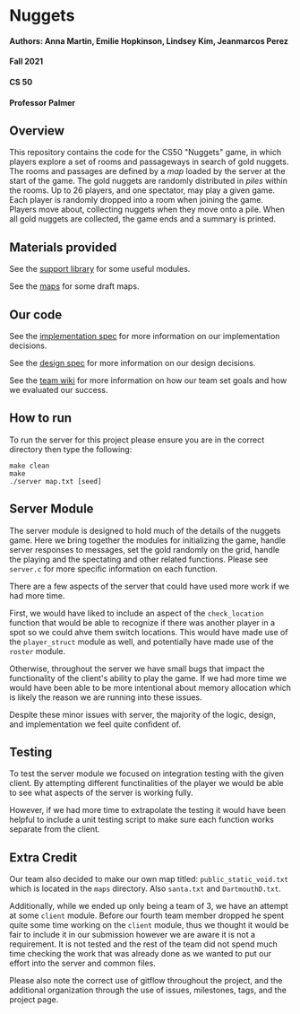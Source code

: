 # Nuggets
#### Authors: Anna Martin, Emilie Hopkinson, Lindsey Kim, Jeanmarcos Perez
#### Fall 2021
#### CS 50
#### Professor Palmer

## Overview

This repository contains the code for the CS50 "Nuggets" game, in which players explore a set of rooms and passageways in search of gold nuggets.
The rooms and passages are defined by a *map* loaded by the server at the start of the game.
The gold nuggets are randomly distributed in *piles* within the rooms.
Up to 26 players, and one spectator, may play a given game.
Each player is randomly dropped into a room when joining the game.
Players move about, collecting nuggets when they move onto a pile.
When all gold nuggets are collected, the game ends and a summary is printed.

## Materials provided

See the [support library](support/README.md) for some useful modules.

See the [maps](maps/README.md) for some draft maps.

## Our code 

See the [implementation spec](IMPLEMENTATION.md) for more information on our implementation decisions.

See the [design spec](DESIGN.md) for more information on our design decisions. 

See the [team wiki](https://github.com/CS50Dartmouth21FS1/project-public-static-void/wiki) for more information on how our team set goals and how we evaluated our success. 

## How to run 

To run the server for this project please ensure you are in the correct directory then type the following:

    make clean
    make
    ./server map.txt [seed]


## Server Module 

The server module is designed to hold much of the details of the nuggets game. Here we bring together the modules for initializing the game, handle server responses to messages, set the gold randomly on the grid, handle the playing and the spectating and other related functions. Please see `server.c` for more specific information on each function. 

There are a few aspects of the server that could have used more work if we had more time. 

First, we would have liked to include an aspect of the `check_location` function that would be able to recognize if there was another player in a spot so we could ahve them switch locations. This would have made use of the `player_struct` module as well, and potentially have made use of the `roster` module. 

Otherwise, throughout the server we have small bugs that impact the functionality of the client's ability to play the game. If we had more time we would have been able to be more intentional about memory allocation which is likely the reason we are running into these issues.

Despite these minor issues with server, the majority of the logic, design, and implementation we feel quite confident of. 

## Testing 

To test the server module we focused on integration testing with the given client. By attempting different functinalities of the player we would be able to see what aspects of the server is working fully. 

However, if we had more time to extrapolate the testing it would have been helpful to include a unit testing script to make sure each function works separate from the client. 

## Extra Credit 

Our team also decided to make our own map titled: `public_static_void.txt` which is located in the `maps` directory. Also `santa.txt` and `DartmouthD.txt`.

Additionally, while we ended up only being a team of 3, we have an attempt at some `client` module. Before our fourth team member dropped he spent quite some time working on the `client` module, thus we thought it would be fair to include it in our submission however we are aware it is not a requirement. It is not tested and the rest of the team did not spend much time checking the work that was already done as we wanted to put our effort into the server and common files. 

Please also note the correct use of gitflow throughout the project, and the additional organization through the use of issues, milestones, tags, and the project page. 
